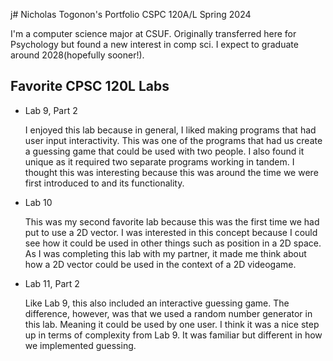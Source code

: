 j# Nicholas Togonon's Portfolio
CSPC 120A/L Spring 2024

I'm a computer science major at CSUF. Originally transferred here for Psychology but found a new interest in comp sci. I expect to graduate around 2028(hopefully sooner!).

## Favorite CPSC 120L Labs
* Lab 9, Part 2
 
  I enjoyed this lab because in general, I liked making programs that had user input interactivity. This was one of the programs that had us create a guessing game that could be used with two people. I also found it unique as it required two separate programs working in tandem. I thought this was interesting because this was around the time we were first introduced to <fstream> and its functionality.

* Lab 10
 
  This was my second favorite lab because this was the first time we had put to use a 2D vector. I was interested in this concept because I could see how it could be used in other things such as position in a 2D space. As I was completing this lab with my partner, it made me think about how a 2D vector could be used in the context of a 2D videogame.

* Lab 11, Part 2
 
  Like Lab 9, this also included an interactive guessing game. The difference, however, was that we used a random number generator in this lab. Meaning it could be used by one user. I think it was a nice step up in terms of complexity from Lab 9. It was familiar but different in how we implemented guessing.
